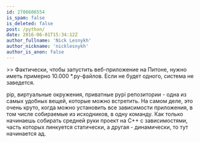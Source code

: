 ```yaml
---
id: 2706606554
is_spam: false
is_deleted: false
post: /python/
date: 2016-06-01T15:34:12Z
author_fullname: 'Nick Lesnykh'
author_nickname: 'nicklesnykh'
author_is_anon: false
---
```


<p>&gt;&gt; Фактически, чтобы запустить веб-приложение на Питоне, нужно иметь примерно 10.000 *.py-файлов. Если не будет одного, система не заведется.</p><p>pip, виртуальные окружения, приватные pypi репозитории - одна из самых удобных вещей, которые можно встретить. На самом деле, это очень круто, когда можно установить все зависимости приложения, в том числе собираемые из исходников, в одну команду. Как только начинаешь собирать средней руки проект на C++ с зависимостями, часть которых линкуется статически, а другая - динамически, то тут начинается ад.</p>
